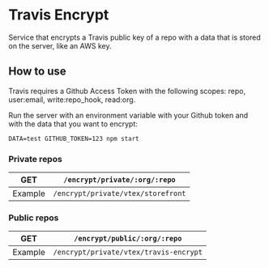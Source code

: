 # Travis Encrypt

Service that encrypts a Travis public key of a repo with a data that is stored on the server, like an AWS key.

## How to use

Travis requires a Github Access Token with the following scopes:
repo, user:email, write:repo_hook, read:org.

Run the server with an environment variable with your Github token and with the data that you want to encrypt:
```
DATA=test GITHUB_TOKEN=123 npm start
```

### Private repos

**GET**|`/encrypt/private/:org/:repo`
---|---
Example|`/encrypt/private/vtex/storefront`

### Public repos

**GET**|`/encrypt/public/:org/:repo`
---|---
Example|`/encrypt/private/vtex/travis-encrypt`
